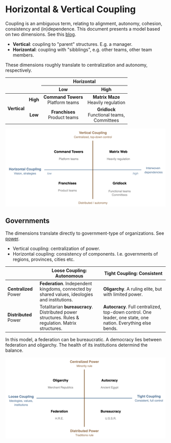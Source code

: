 # Horizontal & Vertical Coupling

Coupling is an ambiguous term, relating to alignment, autonomy, cohesion, consistency and (in)dependence. This document presents a model based on two dimensions. See this [blog](https://cutlefish.substack.com/p/tbm-379-vertical-vs-horizontal-org).

- **Vertical**: coupling to "parent" structures. E.g. a manager.
- **Horizontal**: coupling with "sibblings", e.g. other teams, other team members.

These dimensions roughly translate to centralization and autonomy, respectively.

<table><thead>
  <tr>
    <th colspan="2" rowspan="2"></th>
    <th colspan="2" style="text-align:center;">Horizontal</th>
  </tr>
  <tr>
    <th style="text-align:center;"><strong>Low</strong></th>
    <th style="text-align:center;"><strong>High</strong></th>
  </tr></thead>
<tbody>
  <tr style="text-align:center;">
    <td rowspan="2"><strong>Vertical</strong></td>
    <td><strong>High</strong></td>
    <td><strong>Command Towers</strong><br>Platform teams</td>
    <td><strong>Matrix Maze</strong><br>Heavily regulation<br></td>
  </tr>
  <tr style="text-align:center;">
    <td><strong>Low</strong> </td>
    <td><strong>Franchises</strong><br>Product teams<br></td>
    <td><strong>Gridlock</strong><br>Functional teams,<br>Committees<br></td>
  </tr>
</tbody>
</table>

<img src="../img/power-coupling-organization-topology.png" alt="power-coupling-organization-topology" style="max-height:24em;" />



## Governments

The dimensions translate directly to government-type of organizations. See [power](../systems/power.md).

- Vertical coupling: centralization of power.
- Horizontal coupling: consistency of components. I.e. governments of regions, provinces, cities etc.

|                       | Loose Coupling: Autonomous                                   | Tight Coupling: Consistent                                   |
| --------------------- | ------------------------------------------------------------ | ------------------------------------------------------------ |
| **Centralized** Power | **Federation**. Independent kingdoms, connected by shared values, ideologies and institutions. | **Oligarchy**. A ruling elite, but with limited power.       |
| **Distributed** Power | Totalitarian **bureaucracy**. Distributed power structures. Rules & regulation. Matrix structures. | **Autocracy**. Full centralized, top-down control. One leader, one state, one nation. Everything else bends. |

In this model, a federation can be bureaucratic. A democracy lies between federation and oligarchy. The health of its institutions determind the balance.

<img src="../img/power-centralization-coupling-government.png" alt="power-centralization-coupling-government" style="max-height:26em;" />